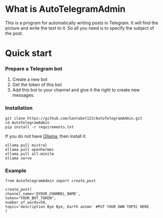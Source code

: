 ﻿# What is AutoTelegramAdmin
This is a program for automatically writing posts in Telegram. It will find the picture and write the text to it. So all you need is to specify the subject of the post.
# Quick start
### Prepare a Telegram bot

 1. Create a new bot
 2. Get the token of this bot
 3. Add this bot to your channel and give it the right to create new messages.

### Installation 

    git clone https://github.com/Santabot123/AutoTelegramAdmin.git
    cd AutoTelegramAdmin
    pip install -r requirements.txt

If you do not have [Ollama](https://ollama.com/), then install it.

    ollama pull mistral
    ollama pull openhermes
    ollama pull all-minilm
    ollama serve

### Example

    from AutoTelegramAdmin import create_post
	
	create_post(
    channel_name='@YOUR_CHANNEL_NAME',
    token="YOUR_BOT_TOKEN",
    number_of_words=50,
    topic='description Bye Bye, Earth anime' #PUT YOUR OWN TOPIC HERE
    )


    
